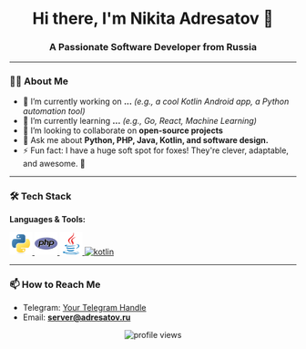 <h1 align="center">Hi there, I'm Nikita Adresatov 👋</h1>
<h3 align="center">A Passionate Software Developer from Russia</h3>

---

### 🧑‍💻 About Me

- 🔭 I’m currently working on **...** *(e.g., a cool Kotlin Android app, a Python automation tool)*
- 🌱 I’m currently learning **...** *(e.g., Go, React, Machine Learning)*
- 👯 I’m looking to collaborate on **open-source projects**
- 💬 Ask me about **Python, PHP, Java, Kotlin, and software design.**
- ⚡ Fun fact: I have a huge soft spot for foxes! They're clever, adaptable, and awesome. 🦊

---

### 🛠️ Tech Stack

**Languages & Tools:**

<p align="left">
  
  <!-- Python -->
  <a href="https://www.python.org" target="_blank" rel="noreferrer">
    <img src="https://raw.githubusercontent.com/devicons/devicon/master/icons/python/python-original.svg" alt="python" width="40" height="40"/>
  </a>
  
  <!-- PHP -->
  <a href="https://www.php.net" target="_blank" rel="noreferrer">
    <img src="https://raw.githubusercontent.com/devicons/devicon/master/icons/php/php-original.svg" alt="php" width="40" height="40"/>
  </a>
  
  <!-- Java -->
  <a href="https://www.java.com" target="_blank" rel="noreferrer">
    <img src="https://raw.githubusercontent.com/devicons/devicon/master/icons/java/java-original.svg" alt="java" width="40" height="40"/>
  </a>
  
  <!-- Kotlin -->
  <a href="https://kotlinlang.org" target="_blank" rel="noreferrer">
    <img src="https://www.vectorlogo.zone/logos/kotlinlang/kotlinlang-icon.svg" alt="kotlin" width="40" height="40"/>
  </a>
  
  <!-- Add more icons for frameworks/databases you use, e.g.: -->
  <!--
  <a href="https://www.docker.com/" target="_blank" rel="noreferrer">
    <img src="https://raw.githubusercontent.com/devicons/devicon/master/icons/docker/docker-original-wordmark.svg" alt="docker" width="40" height="40"/>
  </a>
  <a href="https://www.mysql.com/" target="_blank" rel="noreferrer">
    <img src="https://raw.githubusercontent.com/devicons/devicon/master/icons/mysql/mysql-original-wordmark.svg" alt="mysql" width="40" height="40"/>
  </a>
  <a href="https://git-scm.com/" target="_blank" rel="noreferrer">
    <img src="https://www.vectorlogo.zone/logos/git-scm/git-scm-icon.svg" alt="git" width="40" height="40"/>
  </a>
  -->
  
</p>

---


### 📫 How to Reach Me

- Telegram: [Your Telegram Handle](https://t.me/Adresatov1998)
- Email: **server@adresatov.ru**

<p align="center">
   <img src="https://komarev.com/ghpvc/?username=your-username&label=Profile%20Views&color=0e75b6&style=flat" alt="profile views" />
</p>
